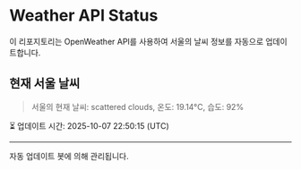 
# Weather API Status

이 리포지토리는 OpenWeather API를 사용하여 서울의 날씨 정보를 자동으로 업데이트합니다.

## 현재 서울 날씨
> 서울의 현재 날씨: scattered clouds, 온도: 19.14°C, 습도: 92%

⏳ 업데이트 시간: 2025-10-07 22:50:15 (UTC)

---
자동 업데이트 봇에 의해 관리됩니다.

